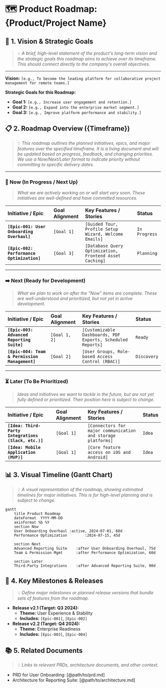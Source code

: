 # 🗺️ Product Roadmap: {Product/Project Name}

## 🎯 1. Vision & Strategic Goals
> 💡 *A brief, high-level statement of the product's long-term vision and the strategic goals this roadmap aims to achieve over its timeframe. This should connect directly to the company's overall objectives.*
---
**Vision:** `[e.g., To become the leading platform for collaborative project management for remote teams.]`

**Strategic Goals for this Roadmap:**
*   **Goal 1:** `[e.g., Increase user engagement and retention.]`
*   **Goal 2:** `[e.g., Expand into the enterprise market segment.]`
*   **Goal 3:** `[e.g., Improve platform performance and stability.]`

## 📋 2. Roadmap Overview ({Timeframe})
> 💡 *This roadmap outlines the planned initiatives, epics, and major features over the specified timeframe. It is a living document and will be updated based on progress, feedback, and changing priorities. We use a Now/Next/Later format to indicate priority without committing to specific delivery dates.*

---

### 🚀 Now (In Progress / Next Up)
> *What we are actively working on or will start very soon. These initiatives are well-defined and have committed resources.*

| Initiative / Epic                                 | Goal Alignment | Key Features / Stories                                                               | Status        |
|:--------------------------------------------------|:---------------|:-------------------------------------------------------------------------------------|:--------------|
| **`[Epic-001: User Onboarding Overhaul]`**        | `[Goal 1]`     | `[Guided Tour, Profile Setup Wizard, Welcome Emails]`                                | `In Progress` |
| **`[Epic-002: Performance Optimization]`**        | `[Goal 3]`     | `[Database Query Optimization, Frontend Asset Caching]`                              | `Planning`    |

---

### ➡️ Next (Ready for Development)
> *What we plan to work on after the "Now" items are complete. These are well-understood and prioritized, but not yet in active development.*

| Initiative / Epic                                 | Goal Alignment   | Key Features / Stories                                                               | Status      |
|:--------------------------------------------------|:-----------------|:-------------------------------------------------------------------------------------|:------------|
| **`[Epic-003: Advanced Reporting Suite]`**        | `[Goal 1, 2]`    | `[Customizable Dashboards, PDF Exports, Scheduled Reports]`                          | `Ready`     |
| **`[Epic-004: Team & Permission Management]`**    | `[Goal 2]`       | `[User Groups, Role-based Access Control (RBAC)]`                                    | `Discovery` |

---

### ⏳ Later (To Be Prioritized)
> *Ideas and initiatives we want to tackle in the future, but are not yet fully defined or prioritized. Their position here is subject to change.*

| Initiative / Epic                                         | Goal Alignment | Key Features / Stories                                                               | Status |
|:----------------------------------------------------------|:---------------|:-------------------------------------------------------------------------------------|:-------|
| **`[Idea: Third-Party Integrations (Slack, etc.)]`**      | `[Goal 1]`     | `[Connectors for major communication and storage platforms]`                         | `Idea` |
| **`[Idea: Mobile Application (MVP)]`**                    | `[Goal 1]`     | `[Core feature access on iOS and Android]`                                           | `Idea` |

## 📊 3. Visual Timeline (Gantt Chart)
> 💡 *A visual representation of the roadmap, showing estimated timelines for major initiatives. This is for high-level planning and is subject to change.*

```mermaid
gantt
    title Product Roadmap
    dateFormat  YYYY-MM-DD
    axisFormat %b %Y
    section Now
    User Onboarding Overhaul :active, 2024-07-01, 60d
    Performance Optimization        :2024-07-15, 45d

    section Next
    Advanced Reporting Suite    :after User Onboarding Overhaul, 75d
    Team & Permission Mgmt      :after Performance Optimization, 60d

    section Later
    Third-Party Integrations    :after Advanced Reporting Suite, 90d
```

## 🎯 4. Key Milestones & Releases
> 💡 *Define major milestones or planned release versions that bundle sets of features from the roadmap.*

*   **Release v2.1 (Target: Q3 2024):**
    *   **Theme:** User Experience & Stability
    *   **Includes:** `[Epic-001]`, `[Epic-002]`
*   **Release v2.2 (Target: Q4 2024):**
    *   **Theme:** Enterprise Readiness
    *   **Includes:** `[Epic-003]`, `[Epic-004]`

## 📚 5. Related Documents
> 💡 *Links to relevant PRDs, architecture documents, and other context.*
*   PRD for User Onboarding: [@path/to/prd.md]
*   Architecture for Reporting Suite: [@path/to/architecture.md]

```
